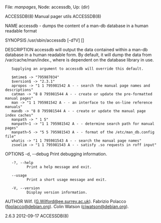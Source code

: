 File: *manpages*,  Node: accessdb,  Up: (dir)

ACCESSDB(8)                   Manual pager utils                   ACCESSDB(8)



NAME
       accessdb  -  dumps the content of a man-db database in a human readable
       format

SYNOPSIS
       /usr/sbin/accessdb [-d?V] [<index-file>]

DESCRIPTION
       accessdb will output the data contained within a man-db database  in  a
       human   readable  form.   By  default,  it  will  dump  the  data  from
       /var/cache/man/index.<db-type>, where <db-type>  is  dependent  on  the
       database library in use.

       Supplying an argument to accessdb will override this default.

       $mtime$ -> "795987034"
       $version$ -> "2.3.1"
       apropos -> "1 1 795981542 A - - search the manual page names and descriptions"
       catman -> "8 8 795981544 A - - create or update the pre-formatted manual pages"
       man -> "1 1 795981542 A - - an interface to the on-line reference manuals"
       mandb -> "8 8 795981544 A - - create or update the manual page index caches"
       manpath -> " 1 5"
       manpath~1 -> "1 1 795981542 A - - determine search path for manual pages"
       manpath~5 -> "5 5 795981543 A - - format of the /etc/man_db.config file"
       whatis -> "1 1 795981543 A - - search the manual page names"
       zsoelim -> "1 1 795981543 A - - satisfy .so requests in roff input"

OPTIONS
       -d, --debug
              Print debugging information.

       -?, --help
              Print a help message and exit.

       --usage
              Print a short usage message and exit.

       -V, --version
              Display version information.

AUTHOR
       Wilf. (G.Wilford@ee.surrey.ac.uk).
       Fabrizio Polacco (fpolacco@debian.org).
       Colin Watson (cjwatson@debian.org).



2.6.3                             2012-09-17                       ACCESSDB(8)
